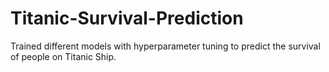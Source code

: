 # Titanic-Survival-Prediction
Trained different models with hyperparameter tuning to predict the survival of people on Titanic Ship.
